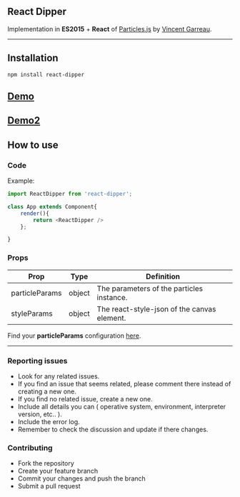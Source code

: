 ## React Dipper

Implementation in **ES2015** + **React** of [Particles.js](https://github.com/VincentGarreau/particles.js/) by [Vincent Garreau](https://github.com/VincentGarreau).

---

## Installation

`npm install react-dipper`

## [Demo](http://vincentgarreau.com/particles.js/)
## [Demo2](https://codepen.io/simon_zauberware/pen/zdYmOv)

## How to use

### Code

Example:

```javascript
import ReactDipper from 'react-dipper';

class App extends Component{
    render(){
        return <ReactDipper />
    };

}

```

### Props

| Prop | Type | Definition |
| --- | --- | --- |
| particleParams | object | The parameters of the particles instance. |
| styleParams | object | The react-style-json of the canvas element. |

Find your **particleParams** configuration [here](http://vincentgarreau.com/particles.js/).

---

### Reporting issues

+ Look for any related issues.  
+ If you find an issue that seems related, please comment there instead of creating a new one.  
+ If you find no related issue, create a new one.  
+ Include all details you can ( operative system, environment, interpreter version, etc.. ).  
+ Include the error log.  
+ Remember to check the discussion and update if there changes.  

### Contributing  

+ Fork the repository  
+ Create your feature branch  
+ Commit your changes and push the branch  
+ Submit a pull request

